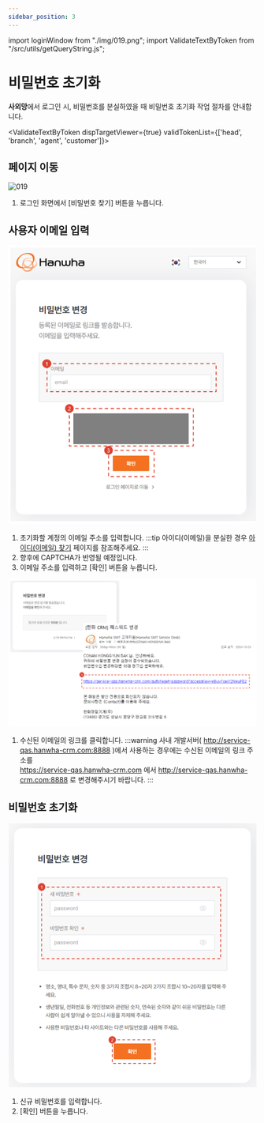 ```yaml
---
sidebar_position: 3
---
```


import loginWindow from "./img/019.png";
import ValidateTextByToken from "/src/utils/getQueryString.js";

# 비밀번호 초기화

**사외망**에서 로그인 시, 비밀번호를 분실하였을 때 비밀번호 초기화 작업 절차를 안내합니다.

<ValidateTextByToken dispTargetViewer={true} validTokenList={['head', 'branch', 'agent', 'customer']}>

## 페이지 이동

<img src={loginWindow} alt="019"  width="500px" />

1. 로그인 화면에서 [비밀번호 찾기] 버튼을 누릅니다.

## 사용자 이메일 입력

![020](./img/020.png)

1. 초기화할 계정의 이메일 주소를 입력합니다.
    :::tip
    아이디(이메일)을 분실한 경우 [아이디(이메일) 찾기](./find-email.md) 페이지를 참조해주세요.
    :::
1. 향후에 CAPTCHA가 반영될 예정입니다.
1. 이메일 주소를 입력하고 [확인] 버튼을 누릅니다.


![021](./img/021.png)

1. 수신된 이메일의 링크를 클릭합니다.
    :::warning
    사내 개발서버( http://service-qas.hanwha-crm.com:8888 )에서 사용하는 경우에는 수신된 이메일의 링크 주소를<br />
    https://service-qas.hanwha-crm.com 에서 http://service-qas.hanwha-crm.com:8888 로 변경해주시기 바랍니다.
    :::

## 비밀번호 초기화

![022](./img/022.png)

1. 신규 비밀번호를 입력합니다.
2. [확인] 버튼을 누릅니다.

</ValidateTextByToken>